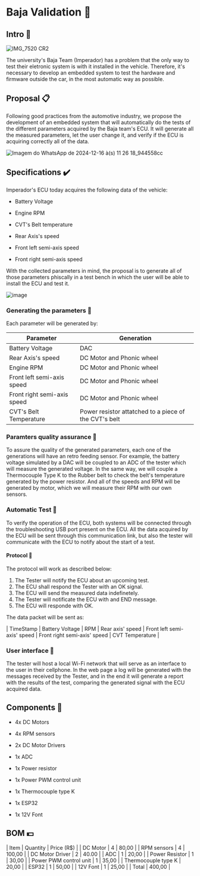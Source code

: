 # Baja Validation 🚙

## Intro 🚜

![IMG_7520 CR2](https://github.com/user-attachments/assets/2d824bc4-d97e-435c-848b-64f49afb0f8a)

The university's Baja Team (Imperador) has a problem that the only way to test their eletronic system is with it installed in the vehicle. Therefore, it's necessary to develop an embedded system to test the hardware and firmware outside the car, in the most automatic way as possible.

## Proposal 📋

Following good practices from the automotive industry, we propose the development of an embedded system that will automatically do the tests of the different parameters acquired by the Baja team's ECU. It will generate all the measured parameters, let the user change it, and verify if the ECU is acquiring correctly all of the data.

![Imagem do WhatsApp de 2024-12-16 à(s) 11 26 18_944558cc](https://github.com/user-attachments/assets/0d2b4248-a0a9-4b65-997d-7421484309c5)

## Specifications ✔️

Imperador's ECU today acquires the following data of the vehicle:

- Battery Voltage

- Engine RPM

- CVT's Belt temperature

- Rear Axis's speed

- Front left semi-axis speed

- Front right semi-axis speed

With the collected parameters in mind, the proposal is to generate all of those parameters phiscally in a test bench in which the user will be able to install the ECU and test it.

![image](https://github.com/user-attachments/assets/84b8cfb3-95b7-4be6-99e5-4f0ed08d17df)


### Generating the parameters 📶

Each parameter will be generated by:

| Parameter | Generation |
| --- | --- |
| Battery Voltage | DAC |
| Rear Axis's speed | DC Motor and Phonic wheel |
| Engine RPM | DC Motor and Phonic wheel |
| Front left semi-axis speed | DC Motor and Phonic wheel |
| Front right semi-axis speed | DC Motor and Phonic wheel |
| CVT's Belt Temperature | Power resistor attatched to a piece of the CVT's belt|

### Paramters quality assurance 💯 

To assure the quality of the generated parameters, each one of the generations will have an retro feeding sensor. For example, the battery voltage simulated by a DAC will be coupled to an ADC of the tester which will measure the generated voltage. In the same way, we will couple a Thermocouple Type K to the Rubber belt to check the belt's temperature generated by the power resistor. And all of the speeds and RPM will be generated by motor, which we will measure their RPM with our own sensors.

### Automatic Test 📝

To verify the operation of the ECU, both systems will be connected through the troubleshooting USB port present on the ECU. All the data acquired by the ECU will be sent through this communication link, but also the tester will communicate with the ECU to notify about the start of a test.

#### Protocol 💬

The protocol will work as described below:

1. The Tester will notify the ECU about an upcoming test.
2. The ECU shall respond the Tester with an OK signal.
3. The ECU will send the measured data indefinetely.
4. The Tester will notificate the ECU with and END message.
5. The ECU will responde with OK.

The data packet will be sent as:

| TimeStamp | Battery Voltage | RPM | Rear axis' speed | Front left semi-axis' speed | Front right semi-axis' speed | CVT Temperature |

### User interface 📱

The tester will host a local Wi-Fi network that will serve as an interface to the user in their cellphone. In the web page a log will be generated with the messages received by the Tester, and in the end it will generate a report with the results of the test, comparing the generated signal with the ECU acquired data.

## Components 🔌

- 4x DC Motors

- 4x RPM sensors

- 2x DC Motor Drivers

- 1x ADC

- 1x Power resistor

- 1x Power PWM control unit

- 1x Thermocouple type K

- 1x ESP32

- 1x 12V Font

## BOM 💵

| Item | Quantity | Price (R$) |
| DC Motor | 4 | 80,00 |
| RPM sensors | 4 | 100,00 |
| DC Motor Driver | 2 | 40.00 |
| ADC | 1 | 20,00 | 
| Power Resistor | 1 | 30,00 |
| Power PWM control unit | 1 | 35,00 |
| Thermocouple type K | 20,00 |
| ESP32 | 1 | 50,00 |
| 12V Font | 1 | 25,00 |
| Total | 400,00 |

